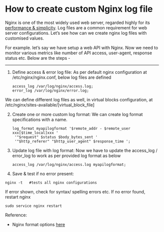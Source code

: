 # How to create custom Nginx log file
Nginx is one of the most widely used web server, regarded highly for its <u>performance & simplicity</u>. Log files are a common requirement for web server configurations. Let’s see how can we create nginx log files with customised values.

For example. let’s say we have setup a web API with Nginx. Now we need to monitor various metrics like number of API access, user-agent, response status etc. Below are the steps -

---

1. Define access & error log file: As per default nginx configuration at /etc/nginx/nginx.conf, below log files are defined
   ```
   access_log /var/log/nginx/access.log;
   error_log /var/log/nginx/error.log;
   ```
We can define different log files as well, in virtual blocks configuration, at /etc/nginx/sites-available/[virtual_block_file]

2. Create one or more custom log format: We can create log format specifications with a name.
   ```
   log_format myapilogformat '$remote_addr - $remote_user xxx[$time_local]xxx '
    '"$request" $status $body_bytes_sent '
    '"$http_referer" "$http_user_agent" $response_time ';
    ```
 
 3. Update log file with log format: Now we have to update the access_log / error_log to work as per provided log format as below
    ```
    access_log /var/log/nginx/access.log myapilogformat;
    ```
 
 4. Save & test if no error present:
 ```
 nginx -t   #tests all nginx configurations
 ```
 If error shown, check for syntax/ spelling errors etc. If no error found, restart nginx
 ```
 sudo service nginx restart
 ```
 
 Reference:
 - Nginx format options [here](http://nginx.org/en/docs/http/ngx_http_log_module.html)
